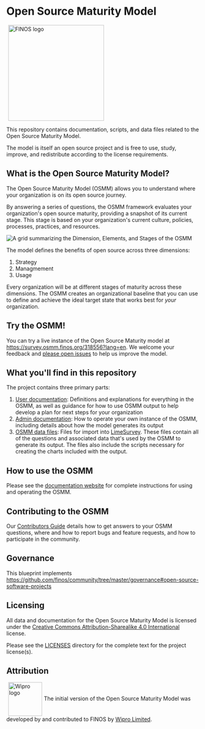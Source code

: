 <!--
SPDX-FileCopyrightText: 2021 Wipro, Ltd.

SPDX-License-Identifier: CC-BY-SA-4.0
 -->

# Open Source Maturity Model

<img src="./docs/img/finos-logotype.png" alt="FINOS logo" width="250px" hspace="5" style="vertical-align: middle;" />

This repository contains documentation, scripts, and data files related to the Open Source Maturity Model.

The model is itself an open source project and is free to use, study, improve, and redistribute according to the license requirements.

## What is the Open Source Maturity Model?

The Open Source Maturity Model (OSMM) allows you to understand where your organization is on its open source journey.

By answering a series of questions, the OSMM framework evaluates your organization's open source maturity, providing a snapshot of its current stage. This stage is based on your organization's current culture, policies, processes, practices, and resources.

![A grid summarizing the Dimension, Elements, and Stages of the OSMM](./docs/img/dimensions-elements-stages.png)

The model defines the benefits of open source across three dimensions:

1. Strategy
2. Managmement
3. Usage

Every organization will be at different stages of maturity across these dimensions. The OSMM creates an organizational baseline that you can use to define and achieve the ideal target state that works best for _your_ organization.

## Try the OSMM!

You can try a live instance of the Open Source Maturity model at https://survey.osmm.finos.org/318556?lang=en. We welcome your feedback and [please open issues](https://github.com/finos-labs/osmm) to help us improve the model.

## What you'll find in this repository

The project contains three primary parts:

1. [User documentation](./docs/user/): Definitions and explanations for everything in the OSMM, as well as guidance for how to use OSMM output to help develop a plan for next steps for your organization
1. [Admin documentation](./docs/admin/): How to operate your own instance of the OSMM, including details about how the model generates its output
1. [OSMM data files](./data): Files for import into [LimeSurvey](http://limesurvey.org). These files contain all of the questions and associated data that's used by the OSMM to generate its output. The files also include the scripts necessary for creating the charts included with the output.

## How to use the OSMM

Please see the [documentation website](https://finos.github.org/osmm) for complete instructions for using and operating the OSMM.

## Contributing to the OSMM

Our [Contributors Guide](./CONTRIBUTING.md) details how to get answers to your OSMM questions, where and how to report bugs and feature requests, and how to participate in the community.

## Governance

This blueprint implements https://github.com/finos/community/tree/master/governance#open-source-software-projects

## Licensing

All data and documentation for the Open Source Maturity Model is licensed under the [Creative Commons Attribution-Sharealike 4.0 International](./LICENSES/CC-BY-SA-4.0.txt) license.

Please see the [LICENSES](./LICENSES/) directory for the complete text for the project license(s).

## Attribution

<a href="https://www.wipro.com/open-source/"><img src="./docs/img/wipro-logo.png" alt="Wipro logo" width="88px" hspace="5" style="vertical-align: middle;" /></a>The initial version of the Open Source Maturity Model was developed by and contributed to FINOS by [Wipro Limited](https://www.wipro.com/open-source/).
